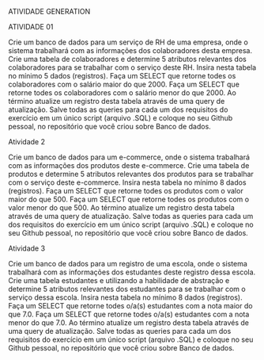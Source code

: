 ATIVIDADE GENERATION

ATIVIDADE 01

Crie um banco de dados para um serviço de RH de uma empresa, onde o sistema trabalhará com as informações dos colaboradores desta empresa. 
Crie uma tabela de colaboradores e determine 5 atributos relevantes dos colaboradores para se trabalhar com o serviço deste RH.
Insira nesta tabela no mínimo 5 dados (registros).
Faça um SELECT que retorne todes os colaboradores com o salário maior do que 2000.
Faça um SELECT que retorne todes os colaboradores com o salário menor do que 2000.
Ao término atualize um registro desta tabela através de uma query de atualização.
Salve todas as queries para cada um dos requisitos do exercício em um único script (arquivo .SQL) e coloque no seu Github pessoal, no repositório que você criou sobre Banco de dados.


Atividade 2

Crie um banco de dados para um e-commerce, onde o sistema trabalhará com as informações dos produtos deste e-commerce. 
Crie uma tabela de produtos e determine 5 atributos relevantes dos produtos para se trabalhar com o serviço deste e-commerce.
Insira nesta tabela no mínimo 8 dados (registros).
Faça um SELECT que retorne todes os produtos com o valor maior do que 500.
Faça um SELECT que retorne todes os produtos com o valor menor do que 500.
Ao término atualize um registro desta tabela através de uma query de atualização.
Salve todas as queries para cada um dos requisitos do exercício em um único script (arquivo .SQL) e coloque no seu Github pessoal, no repositório que você criou sobre Banco de dados.
 
Atividade 3

Crie um banco de dados para um registro de uma escola, onde o sistema trabalhará com as informações dos estudantes deste registro dessa escola. 
Crie uma tabela estudantes e utilizando a habilidade de abstração e determine 5 atributos relevantes dos estudantes para se trabalhar com o serviço dessa escola.
Insira nesta tabela no mínimo 8 dados (registros).
Faça um SELECT que retorne todes o/a(s) estudantes com a nota maior do que 7.0.
Faça um SELECT que retorne todes o/a(s) estudantes com a nota menor do que 7.0.
Ao término atualize um registro desta tabela através de uma query de atualização.
Salve todas as queries para cada um dos requisitos do exercício em um único script (arquivo .SQL) e coloque no seu Github pessoal, no repositório que você criou sobre Banco de dados.
